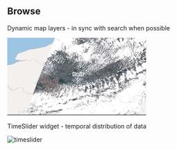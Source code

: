## Browse

Dynamic map layers - in sync with search when possible

![browse](resources/browse.gif)

TimeSlider widget - temporal distribution of data

![timeslider](resources/timeslider.gif)
